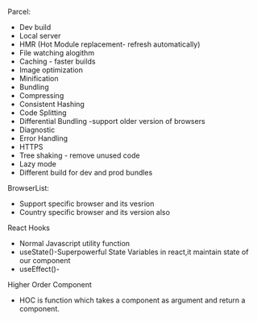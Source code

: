 Parcel:
- Dev build
- Local server
- HMR (Hot Module replacement- refresh automatically)
- File watching alogithm
- Caching - faster builds
- Image optimization
- Minification
- Bundling
- Compressing
- Consistent Hashing
- Code Splitting
- Differential Bundling -support older version of browsers
- Diagnostic
- Error Handling
- HTTPS
- Tree shaking - remove unused code
- Lazy mode
- Different build for dev and prod bundles

BrowserList:
- Support specific browser and its vesrion
- Country specific browser and its version also 

React Hooks
- Normal Javascript utility function
- useState()-Superpowerful State Variables in react,it maintain state of our component
- useEffect()-

Higher Order Component
- HOC is function which takes a component as argument and return a component. 